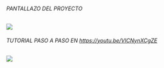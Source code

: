 ###### PANTALLAZO DEL PROYECTO
![](https://i.ibb.co/HDwBS8M/cards.png)
###### TUTORIAL PASO A PASO EN https://youtu.be/VlCNynXCgZE
![](https://i.ibb.co/WvMS00N/ghfhftrty.png)
